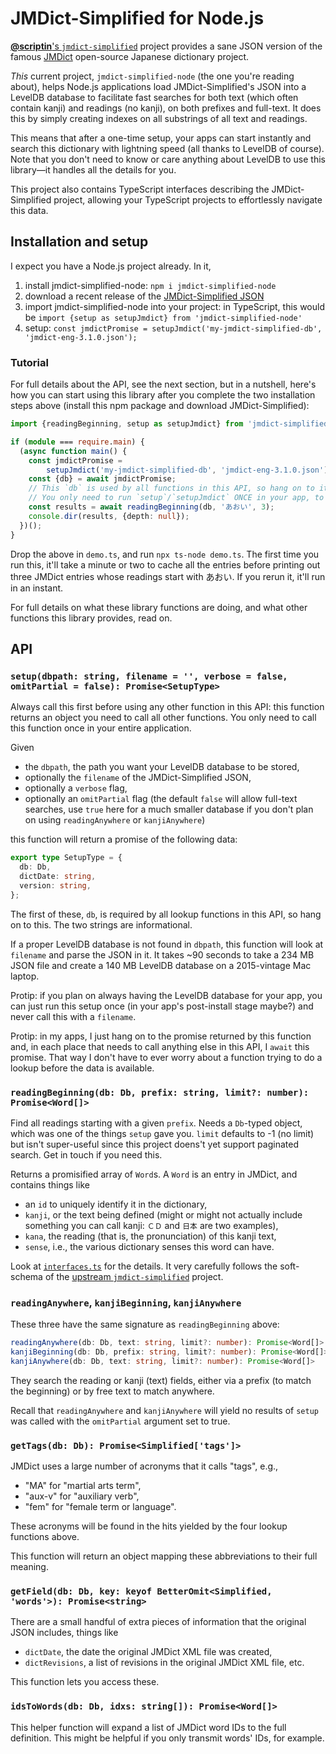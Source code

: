 # JMDict-Simplified for Node.js

[**@scriptin**'s `jmdict-simplified`](https://github.com/scriptin/jmdict-simplified) project provides a sane JSON version of the famous [JMDict](http://www.edrdg.org/jmdict/j_jmdict.html) open-source Japanese dictionary project.

*This* current project, `jmdict-simplified-node` (the one you're reading about), helps Node.js applications load JMDict-Simplified's JSON into a LevelDB database to facilitate fast searches for both text (which often contain kanji) and readings (no kanji), on both prefixes and full-text. It does this by simply creating indexes on all substrings of all text and readings.

This means that after a one-time setup, your apps can start instantly and search this dictionary with lightning speed (all thanks to LevelDB of course). Note that you don't need to know or care anything about LevelDB to use this library—it handles all the details for you.

This project also contains TypeScript interfaces describing the JMDict-Simplified project, allowing your TypeScript projects to effortlessly navigate this data.

## Installation and setup

I expect you have a Node.js project already. In it,
1. install jmdict-simplified-node: `npm i jmdict-simplified-node`
2. download a recent release of the [JMDict-Simplified JSON](https://github.com/scriptin/jmdict-simplified/releases/latest)
3. import jmdict-simplified-node into your project: in TypeScript, this would be `import {setup as setupJmdict} from 'jmdict-simplified-node'`
4. setup: `const jmdictPromise = setupJmdict('my-jmdict-simplified-db', 'jmdict-eng-3.1.0.json');`

### Tutorial
For full details about the API, see the next section, but in a nutshell, here's how you can start using this library after you complete the two installation steps above (install this npm package and download JMDict-Simplified):
```ts
import {readingBeginning, setup as setupJmdict} from 'jmdict-simplified-node';

if (module === require.main) {
  (async function main() {
    const jmdictPromise =
        setupJmdict('my-jmdict-simplified-db', 'jmdict-eng-3.1.0.json');
    const {db} = await jmdictPromise;
    // This `db` is used by all functions in this API, so hang on to it.
    // You only need to run `setup`/`setupJmdict` ONCE in your app, to get this `db`.
    const results = await readingBeginning(db, 'あおい', 3);
    console.dir(results, {depth: null});
  })();
}
```
Drop the above in `demo.ts`, and run `npx ts-node demo.ts`. The first time you run this, it'll take a minute or two to cache all the entries before printing out three JMDict entries whose readings start with あおい. If you rerun it, it'll run in an instant.

For full details on what these library functions are doing, and what other functions this library provides, read on.

## API

### `setup(dbpath: string, filename = '', verbose = false, omitPartial = false): Promise<SetupType>`
Always call this first before using any other function in this API: this function returns an object you need to call all other functions. You only need to call this function once in your entire application.

Given
- the `dbpath`, the path you want your LevelDB database to be stored,
- optionally the `filename` of the JMDict-Simplified JSON,
- optionally a `verbose` flag,
- optionally an `omitPartial` flag (the default `false` will allow full-text searches, use `true` here for a much smaller database if you don't plan on using `readingAnywhere` or `kanjiAnywhere`)

this function will return a promise of the following data:
```ts
export type SetupType = {
  db: Db,
  dictDate: string,
  version: string,
};
```
The first of these, `db`, is required by all lookup functions in this API, so hang on to this. The two strings are informational.

If a proper LevelDB database is not found in `dbpath`, this function will look at `filename` and parse the JSON in it. It takes ~90 seconds to take a 234 MB JSON file and create a 140 MB LevelDB database on a 2015-vintage Mac laptop.

Protip: if you plan on always having the LevelDB database for your app, you can just run this setup once (in your app's post-install stage maybe?) and never call this with a `filename`.

Protip: in my apps, I just hang on to the promise returned by this function and, in each place that needs to call anything else in this API, I `await` this promise. That way I don't have to ever worry about a function trying to do a lookup before the data is available.

### `readingBeginning(db: Db, prefix: string, limit?: number): Promise<Word[]>`
Find all readings starting with a given `prefix`. Needs a `Db`-typed object, which was one of the things `setup` gave you. `limit` defaults to -1 (no limit) but isn't super-useful since this project doens't yet support paginated search. Get in touch if you need this.

Returns a promisified array of `Word`s. A `Word` is an entry in JMDict, and contains things like
- an `id` to uniquely identify it in the dictionary,
- `kanji`, or the text being defined (might or might not actually include something you can call kanji: `ＣＤ` and `日本` are two examples),
- `kana`, the reading (that is, the pronunciation) of this kanji text,
- `sense`, i.e., the various dictionary senses this word can have.

Look at [`interfaces.ts`](./interfaces.ts) for the details. It very carefully follows the soft-schema of the [upstream `jmdict-simplified`](https://github.com/scriptin/jmdict-simplified) project.

### `readingAnywhere`, `kanjiBeginning`, `kanjiAnywhere`
These three have the same signature as `readingBeginning` above:
```ts
readingAnywhere(db: Db, text: string, limit?: number): Promise<Word[]>
kanjiBeginning(db: Db, prefix: string, limit?: number): Promise<Word[]>
kanjiAnywhere(db: Db, text: string, limit?: number): Promise<Word[]>
```
They search the reading or kanji (text) fields, either via a prefix (to match the beginning) or by free text to match anywhere.

Recall that `readingAnywhere` and `kanjiAnywhere` will yield no results of `setup` was called with the `omitPartial` argument set to true.

### `getTags(db: Db): Promise<Simplified['tags']>`
JMDict uses a large number of acronyms that it calls "tags", e.g.,
- "MA" for "martial arts term",
- "aux-v" for "auxiliary verb",
- "fem" for "female term or language".

These acronyms will be found in the hits yielded by the four lookup functions above.

This function will return an object mapping these abbreviations to their full meaning.

### `getField(db: Db, key: keyof BetterOmit<Simplified, 'words'>): Promise<string>`
There are a small handful of extra pieces of information that the original JSON includes, things like
- `dictDate`, the date the original JMDict XML file was created,
- `dictRevisions`, a list of revisions in the original JMDict XML file, etc.

This function lets you access these.

### `idsToWords(db: Db, idxs: string[]): Promise<Word[]>`
This helper function will expand a list of JMDict word IDs to the full definition. This might be helpful if you only transmit words' IDs, for example.
